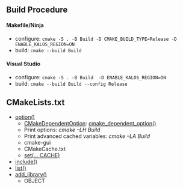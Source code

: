 
## Build Procedure
#### Makefile/Ninja
- configure: `cmake -S . -B Build -D CMAKE_BUILD_TYPE=Release -D ENABLE_KALOS_REGION=ON`
- build: `cmake --build Build`

#### Visual Studio
- configure: `cmake -S . -B Build  -D ENABLE_KALOS_REGION=ON`
- build: `cmake --build Build --config Release`

## CMakeLists.txt
- [option()](https://cmake.org/cmake/help/latest/command/option.html)
  - [CMakeDependentOption](https://github.com/Kitware/CMake/blob/master/Modules/CMakeDependentOption.cmake): [cmake_dependent_option()](https://cmake.org/cmake/help/latest/module/CMakeDependentOption.html)
  - Print options: *cmake –LH Build*
  - Print advanced cached variables: *cmake –LA Build*
  - cmake-gui
  - CMakeCache.txt
  - [set(... CACHE)](https://cmake.org/cmake/help/latest/command/set.html#set-cache-entry)
- [include()](https://cmake.org/cmake/help/latest/command/include.html)
- [list()](https://cmake.org/cmake/help/latest/command/list.html)
- [add_library()](https://cmake.org/cmake/help/latest/command/add_library.html)
  - OBJECT

